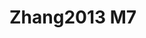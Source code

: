 <a name="material" />

# Zhang2013 M7
<script type="application/ld+json">
  {
    "@context": "https://schema.org/",
    "@type": "ChemicalSubstance",
    "http://purl.org/dc/terms/conformsTo":
      {
        "@type": "CreativeWork",
        "@id": "https://bioschemas.org/profiles/ChemicalSubstance/0.4-RELEASE/"
      },
    "@id": "https://egonw.github.io/nanowiki/nanowiki312.html#material",
    "name": "Zhang2013 M7",
    "sameAs": "http://127.0.0.1/mediawiki/index.php/Special:URIResolver/Zhang2013_M7"
  }
</script>

